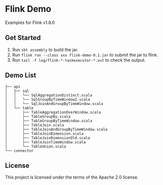 # Flink Demo

Examples for Flink v1.8.0

## Get Started

1. Run ```sbt assembly``` to build the jar.
2. Run ```flink run --class xxx flink-demo-0.1.jar``` to submit the jar to flink.
3. Run ```tail -f log/flink-*-taskexecutor-*.out``` to check the output.


## Demo List

```shell
├── api
│   ├── sql
│   │   └── SqlAggregationDistinct.scala
│   │   └── SqlGroupByTimeWindow2.scala
│   │   └── SqlJoinAndGroupByTimeWindow.scala
│   └── table
│       ├── TableAggregationOverWindow.scala
│       ├── TableGroupBy.scala
│       ├── TableGroupByTimeWindow.scala
│       ├── TableJoin.scala
│       ├── TableJoinAndGroupByTimeWindow.scala
│       ├── TableJoinDimension.scala
│       ├── TableJoinDimensionOld.scala
│       ├── TableJoinTimeWindow.scala
│       └── TableUnion.scala
└── connector

```

## License
This project is licensed under the terms of the Apache 2.0 license.
